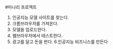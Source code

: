 #미나리 프로젝트
1. 인공지능 모델 사이트를 찾는다.
2. 크롬브라우저를 가져온다.
3. 모델을 업로드한다.
4. 웹브라우저에서 테스트한다.
5. 광고를 달고 돈을 번다.
6.인공지능 비즈니스를 만든다
